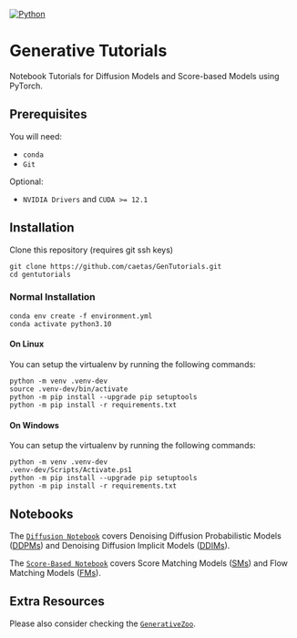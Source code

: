 [![Python](https://img.shields.io/badge/python-3.10+-informational.svg)](https://www.python.org/downloads/release/python-3918/)
# Generative Tutorials

Notebook Tutorials for Diffusion Models and Score-based Models using PyTorch.

## Prerequisites

You will need:

- `conda`
- `Git`

Optional:

- `NVIDIA Drivers` and `CUDA >= 12.1`

## Installation

Clone this repository (requires git ssh keys)

    git clone https://github.com/caetas/GenTutorials.git 
    cd gentutorials

### Normal Installation

    conda env create -f environment.yml
    conda activate python3.10

#### On Linux

You can setup the virtualenv by running the following commands:

    python -m venv .venv-dev
    source .venv-dev/bin/activate
    python -m pip install --upgrade pip setuptools
    python -m pip install -r requirements.txt

#### On Windows

You can setup the virtualenv by running the following commands:

    python -m venv .venv-dev
    .venv-dev/Scripts/Activate.ps1
    python -m pip install --upgrade pip setuptools
    python -m pip install -r requirements.txt

## Notebooks

The [`Diffusion Notebook`](DiffusionNotebook.ipynb) covers Denoising Diffusion Probabilistic Models ([DDPMs](https://arxiv.org/abs/2006.11239)) and Denoising Diffusion Implicit Models ([DDIMs](https://arxiv.org/abs/2010.02502)).

The [`Score-Based Notebook`](ScoreBasedNotebook.ipynb) covers Score Matching Models ([SMs](https://arxiv.org/abs/2011.13456)) and Flow Matching Models ([FMs](https://arxiv.org/abs/2210.02747)).

## Extra Resources

Please also consider checking the [`GenerativeZoo`](https://github.com/caetas/GenerativeZoo).


